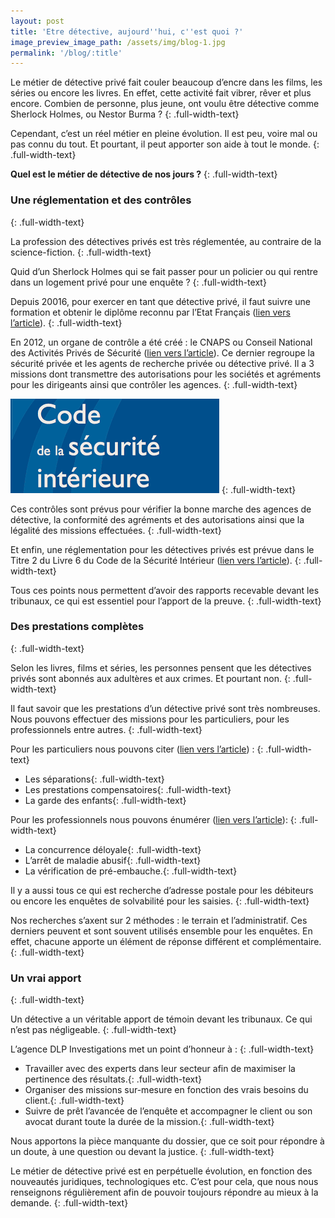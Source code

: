 ```yaml
---
layout: post
title: 'Etre détective, aujourd''hui, c''est quoi ?'
image_preview_image_path: /assets/img/blog-1.jpg
permalink: '/blog/:title'
---
```


Le m&eacute;tier de d&eacute;tective priv&eacute; fait couler beaucoup d’encre dans les films, les s&eacute;ries ou encore les livres. En effet, cette activit&eacute; fait vibrer, r&ecirc;ver et plus encore. Combien de personne, plus jeune, ont voulu &ecirc;tre d&eacute;tective comme Sherlock Holmes, ou Nestor Burma ?
{: .full-width-text}

Cependant, c’est un r&eacute;el m&eacute;tier en pleine &eacute;volution. Il est peu, voire mal ou pas connu du tout. Et pourtant, il peut apporter son aide &agrave; tout le monde.
{: .full-width-text}

**Quel est le m&eacute;tier de d&eacute;tective de nos jours ?**
{: .full-width-text}

### Une r&eacute;glementation et des contr&ocirc;les
{: .full-width-text}

La profession des d&eacute;tectives priv&eacute;s est tr&egrave;s r&eacute;glement&eacute;e, au contraire de la science-fiction.
{: .full-width-text}

Quid d’un Sherlock Holmes qui se fait passer pour un policier ou qui rentre dans un logement priv&eacute; pour une enqu&ecirc;te ?
{: .full-width-text}

Depuis 20016, pour exercer en tant que d&eacute;tective priv&eacute;, il faut suivre une formation et obtenir le dipl&ocirc;me reconnu par l’Etat Fran&ccedil;ais ([lien vers l’article](https://dlp-investigations.fr/diplome-et-formation/)).
{: .full-width-text}

En 2012, un organe de contr&ocirc;le a &eacute;t&eacute; cr&eacute;&eacute; : le CNAPS ou Conseil National des Activit&eacute;s Priv&eacute;s de S&eacute;curit&eacute; ([lien vers l’article](https://dlp-investigations.fr/le-cnaps/)). Ce dernier regroupe la s&eacute;curit&eacute; priv&eacute;e et les agents de recherche priv&eacute;e ou d&eacute;tective priv&eacute;. Il a 3 missions dont transmettre des autorisations pour les soci&eacute;t&eacute;s et agr&eacute;ments pour les dirigeants ainsi que contr&ocirc;ler les agences.
{: .full-width-text}

![](/assets/img/csi.png)
{: .full-width-text}

Ces contr&ocirc;les sont pr&eacute;vus pour v&eacute;rifier la bonne marche des agences de d&eacute;tective, la conformit&eacute; des agr&eacute;ments et des autorisations ainsi que la l&eacute;galit&eacute; des missions effectu&eacute;es.
{: .full-width-text}

Et enfin, une r&eacute;glementation pour les d&eacute;tectives priv&eacute;s est pr&eacute;vue dans le Titre 2 du Livre 6 du Code de la S&eacute;curit&eacute; Int&eacute;rieur ([lien vers l’article](https://dlp-investigations.fr/le-code-de-deontologie/)).
{: .full-width-text}

Tous ces points nous permettent d’avoir des rapports recevable devant les tribunaux, ce qui est essentiel pour l’apport de la preuve.
{: .full-width-text}

### Des prestations compl&egrave;tes
{: .full-width-text}

Selon les livres, films et s&eacute;ries, les personnes pensent que les d&eacute;tectives priv&eacute;s sont abonn&eacute;s aux adult&egrave;res et aux crimes. Et pourtant non.
{: .full-width-text}

Il faut savoir que les prestations d’un d&eacute;tective priv&eacute; sont tr&egrave;s nombreuses.<br>Nous pouvons effectuer des missions pour les particuliers, pour les professionnels entre autres.
{: .full-width-text}

Pour les particuliers nous pouvons citer ([lien vers l’article](https://dlp-investigations.fr/blog/notre-p%C3%B4le-particulier)) :
{: .full-width-text}

* Les s&eacute;parations{: .full-width-text}
* Les prestations compensatoires{: .full-width-text}
* La garde des enfants{: .full-width-text}

Pour les professionnels nous pouvons &eacute;num&eacute;rer ([lien vers l’article](https://dlp-investigations.fr/blog/notre-p%C3%B4le-professionnel)):
{: .full-width-text}

* La concurrence d&eacute;loyale{: .full-width-text}
* L’arr&ecirc;t de maladie abusif{: .full-width-text}
* La v&eacute;rification de pr&eacute;-embauche.{: .full-width-text}

Il y a aussi tous ce qui est recherche d’adresse postale pour les d&eacute;biteurs ou encore les enqu&ecirc;tes de solvabilit&eacute; pour les saisies.
{: .full-width-text}

Nos recherches s’axent sur 2 m&eacute;thodes : le terrain et l’administratif. Ces derniers peuvent et sont souvent utilis&eacute;s ensemble pour les enqu&ecirc;tes. En effet, chacune apporte un &eacute;l&eacute;ment de r&eacute;ponse diff&eacute;rent et compl&eacute;mentaire.
{: .full-width-text}

### Un vrai apport
{: .full-width-text}

Un d&eacute;tective a un v&eacute;ritable apport de t&eacute;moin devant les tribunaux. Ce qui n’est pas n&eacute;gligeable.
{: .full-width-text}

L’agence DLP Investigations met un point d’honneur &agrave; :
{: .full-width-text}

* Travailler avec des experts dans leur secteur afin de maximiser la pertinence des r&eacute;sultats.{: .full-width-text}
* Organiser des missions sur-mesure en fonction des vrais besoins du client.{: .full-width-text}
* Suivre de pr&ecirc;t l’avanc&eacute;e de l’enqu&ecirc;te et accompagner le client ou son avocat durant toute la dur&eacute;e de la mission.{: .full-width-text}

Nous apportons la pi&egrave;ce manquante du dossier, que ce soit pour r&eacute;pondre &agrave; un doute, &agrave; une question ou devant la justice.
{: .full-width-text}

Le m&eacute;tier de d&eacute;tective priv&eacute; est en perp&eacute;tuelle &eacute;volution, en fonction des nouveaut&eacute;s juridiques, technologiques etc. C’est pour cela, que nous nous renseignons r&eacute;guli&egrave;rement afin de pouvoir toujours r&eacute;pondre au mieux &agrave; la demande.
{: .full-width-text}